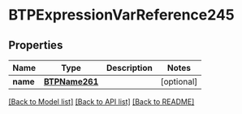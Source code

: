 # BTPExpressionVarReference245

## Properties
Name | Type | Description | Notes
------------ | ------------- | ------------- | -------------
**name** | [**BTPName261**](BTPName261.md) |  | [optional] 

[[Back to Model list]](../README.md#documentation-for-models) [[Back to API list]](../README.md#documentation-for-api-endpoints) [[Back to README]](../README.md)


